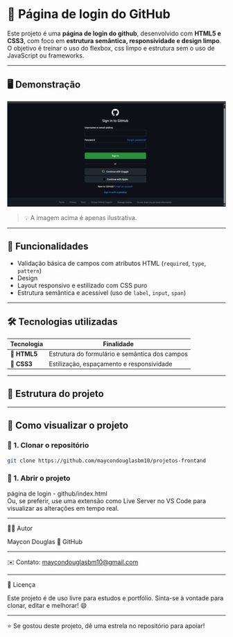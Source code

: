 # 🧾 Página de login do GitHub

Este projeto é uma **página de login do github**, desenvolvido com **HTML5 e CSS3**, com foco em **estrutura semântica, responsividade e design limpo**.  
O objetivo é treinar o uso do flexbox, css limpo e estrutura sem o uso de JavaScript ou frameworks.

---

## 🖥️ Demonstração

![Tela](https://github.com/maycondouglasbm10/projetos-frontand/blob/main/Captura%20de%20tela%202025-10-10%20222751.png?raw=true)

> 💡 A imagem acima é apenas ilustrativa.

---

## 🧠 Funcionalidades


- Validação básica de campos com atributos HTML (`required`, `type`, `pattern`)
- Design
- Layout responsivo e estilizado com CSS puro
- Estrutura semântica e acessível (uso de `label`, `input`, `span`)

---

## 🛠️ Tecnologias utilizadas

| Tecnologia | Finalidade |
|-------------|-------------|
| 🧩 **HTML5** | Estrutura do formulário e semântica dos campos |
| 🎨 **CSS3**  | Estilização, espaçamento e responsividade |

---

## 📁 Estrutura do projeto


---

## 🚀 Como visualizar o projeto

### 🔹 1. Clonar o repositório
```bash
git clone https://github.com/maycondouglasbm10/projetos-frontand
```

### 🔹 1. Abrir o projeto

página de login - github/index.html
<br>
Ou, se preferir, use uma extensão como Live Server no VS Code para visualizar as alterações em tempo real.

---

🧑‍💻 Autor

Maycon Douglas
💼 GitHub

---

✉️ Contato: maycondouglasbm10@gmail.com

---

🪪 Licença

Este projeto é de uso livre para estudos e portfólio.
Sinta-se à vontade para clonar, editar e melhorar! 😄

---

⭐ Se gostou deste projeto, dê uma estrela no repositório para apoiar!